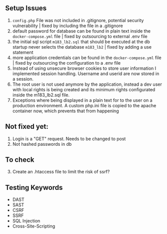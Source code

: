 ## Setup Issues

1. `config.php` File was not included in .gitignore, potential security vulnerability | fixed by including the file in a .gitignore
2. default password for database can be found in plain text inside the `docker-compose.yml` file | fixed by outsourcing to external .env file
3. the initial sql script `m183_lb2.sql` that should be executed at the db startup never selects the database `m183_lb2` | fixed by adding a use statement
4. more application credentials can be found in the `docker-compose.yml` file | fixed by outsourcing the configuration to a .env file
5. Instead of using unsecure browser cookies to store user information I implemented session handling. Username and userid are now stored in a session.
6. The root user is not used anymore by the application, instead a dev user with local rights is being created and its minimum rights configurated inside the m183_lb2.sql file.
7. Exceptions where being displayed in a plain text for to the user on a production environment. A custom php.ini file is copied to the apache container now, which prevents that from happening

## Not fixed yet:
1. Login is a "GET" request. Needs to be changed to post
4. Not hashed passwords in db

## To check
3. Create an .htaccess file to limit the risk of ssrf?

## Testing Keywords
- DAST
- SAST
- CSRF
- SSRF
- SQL Injection
- Cross-Site-Scripting